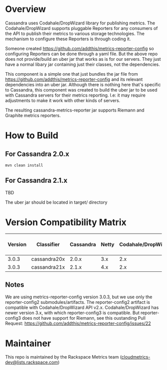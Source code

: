 # Overview

Cassandra uses Codahale/DropWizard library for publishing metrics. The Codahale/DropWizard supports pluggable Reporters
for any consumers of the API to publish their metrics to various storage technologies. The mechanism to configure these
Reporters is through coding it. 

Someone created https://github.com/addthis/metrics-reporter-config so configuring Reporters can be done through
a yaml file. But the above repo does not provide/build an uber jar that works as is for our servers. They just have
a normal libary jar containing just their classes, not the dependencies.

This component is a simple one that just bundles the jar file from https://github.com/addthis/metrics-reporter-config and
its relevant dependencies into an uber jar. Although there is nothing here that's specific to Cassandra, this component 
was created to build the uber jar to be used with Cassandra servers for their metrics reporting. I.e: it may require
adjustments to make it work with other kinds of servers.

The resulting cassandra-metrics-reporter jar supports Riemann and Graphite metrics reporters.

# How to Build

## For Cassandra 2.0.x
```
mvn clean install
```

## For Cassandra 2.1.x
TBD

The uber jar should be located in target/ directory

# Version Compatibility Matrix

| Version | Classifier   | Cassandra | Netty | Codahale/DropWizard | metrics-reporter-config | Riemann |
|---------|--------------|-----------|-------|---------------------|-------------------------|---------|
| 3.0.3   | cassandra20x | 2.0.x     | 3.x   | 2.x                 | 3.0.3                   | 0.2.8   |
| 3.0.3   | cassandra21x | 2.1.x     | 4.x   | 2.x                 | 3.0.3                   | 0.2.8   |

## Notes

We are using metrics-reporter-config version 3.0.3, but we use only the reporter-config2 submodules/artifacts.
The reporter-config2 artifact is compatible with Codahale/DropWizard API v2.x. Codahale/DropWizard has
newer version 3.x, with which reporter-config3 is compatible. But reporter-config3 does not have support
for Riemann, see this oustanding Pull Request:
https://github.com/addthis/metrics-reporter-config/issues/22

# Maintainer
This repo is maintained by the Rackspace Metrics team (cloudmetrics-dev@lists.rackspace.com)
